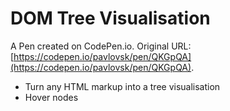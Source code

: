 # DOM Tree Visualisation

A Pen created on CodePen.io. Original URL: [https://codepen.io/pavlovsk/pen/QKGpQA](https://codepen.io/pavlovsk/pen/QKGpQA).

 - Turn any HTML markup into a tree visualisation
 - Hover nodes
